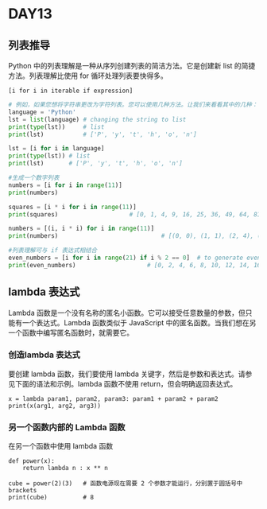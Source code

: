 # DAY13

## 列表推导

Python 中的列表理解是一种从序列创建列表的简洁方法。它是创建新 list 的简捷方法。列表理解比使用 for 循环处理列表要快得多。

```
[i for i in iterable if expression]
```

```python
# 例如，如果您想将字符串更改为字符列表。您可以使用几种方法。让我们来看看其中的几种：
language = 'Python'
lst = list(language) # changing the string to list
print(type(lst))     # list
print(lst)           # ['P', 'y', 't', 'h', 'o', 'n']

lst = [i for i in language]
print(type(lst)) # list
print(lst)       # ['P', 'y', 't', 'h', 'o', 'n']

#生成一个数字列表
numbers = [i for i in range(11)]
print(numbers)  

squares = [i * i for i in range(11)]
print(squares)                    # [0, 1, 4, 9, 16, 25, 36, 49, 64, 81, 100]

numbers = [(i, i * i) for i in range(11)]
print(numbers)                             # [(0, 0), (1, 1), (2, 4), (3, 9), (4, 16), (5, 25)]

#列表理解可与 if 表达式相结合
even_numbers = [i for i in range(21) if i % 2 == 0]  # to generate even numbers list in range 0 to 21
print(even_numbers)                    # [0, 2, 4, 6, 8, 10, 12, 14, 16, 18, 20]


```

## lambda 表达式

Lambda 函数是一个没有名称的匿名小函数。它可以接受任意数量的参数，但只能有一个表达式。Lambda 函数类似于 JavaScript 中的匿名函数。当我们想在另一个函数中编写匿名函数时，就需要它。

### 创造lambda 表达式

要创建 lambda 函数，我们要使用 lambda 关键字，然后是参数和表达式。请参见下面的语法和示例。lambda 函数不使用 return，但会明确返回表达式。

```
x = lambda param1, param2, param3: param1 + param2 + param2
print(x(arg1, arg2, arg3))
```

### 另一个函数内部的 Lambda 函数

在另一个函数中使用 lambda 函数

```
def power(x):
    return lambda n : x ** n

cube = power(2)(3)   # 函数电源现在需要 2 个参数才能运行，分别置于圆括号中brackets
print(cube)          # 8
```
